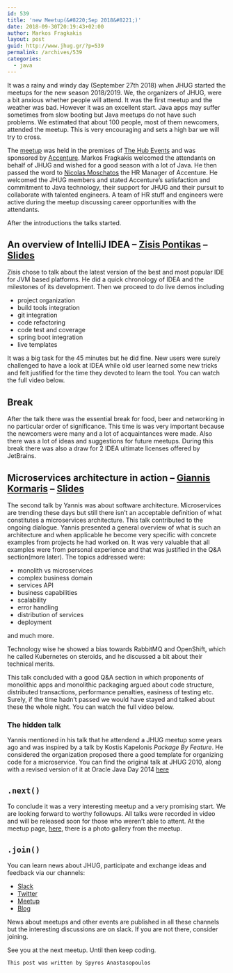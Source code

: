 ```yaml
---
id: 539
title: 'new Meetup(&#8220;Sep 2018&#8221;)'
date: 2018-09-30T20:19:43+02:00
author: Markos Fragkakis
layout: post
guid: http://www.jhug.gr/?p=539
permalink: /archives/539
categories:
  - java
---
```

It was a rainy and windy day (September 27th 2018) when JHUG started the meetups for the new season 2018/2019. We, the organizers of JHUG, were a bit anxious whether people will attend. It was the first meetup and the weather was bad. However it was an excellent start. Java apps may suffer sometimes from slow booting but Java meetups do not have such problems. We estimated that about 100 people, most of them newcomers, attended the meetup. This is very encouraging and sets a high bar we will try to cross.

The [meetup](https://www.meetup.com/Java-Hellenic-User-Group/events/254455563/) was held in the premises of [The Hub Events](http://thehubevents.gr/) and was sponsored by [Accenture](https://www.accenture.com/gr-en/home). Markos Fragkakis welcomed the attendants on behalf of JHUG and wished for a good season with a lot of Java. He then passed the word to [Nicolas Moschatos](https://www.linkedin.com/in/nicolas-moschatos-1a5592/detail/recent-activity/) the HR Manager of Accenture. He welcomed the JHUG members and stated Accenture&#8217;s satisfaction and commitment to Java technology, their support for JHUG and their pursuit to collaborate with talented engineers. A team of HR stuff and engineers were active during the meetup discussing career opportunities with the attendants.

After the introductions the talks started.

## An overview of IntelliJ IDEA &#8211; [Zisis Pontikas](https://www.linkedin.com/in/zisis-pontikas-65089019/) &#8211; [Slides](https://github.com/JHUG/JHUG-General-Resources/blob/master/presentations/2018/09-September/Jetbrains.pdf)

Zisis chose to talk about the latest version of the best and most popular IDE for JVM based platforms. He did a quick chronology of IDEA and the milestones of its development. Then we proceed to do live demos including

  * project organization
  * build tools integration
  * git integration
  * code refactoring
  * code test and coverage
  * spring boot integration
  * live templates

It was a big task for the 45 minutes but he did fine. New users were surely challenged to have a look at IDEA while old user learned some new tricks and felt justified for the time they devoted to learn the tool. You can watch the full video below.



## Break

After the talk there was the essential break for food, beer and networking in no particular order of significance. This time is was very important because the newcomers were many and a lot of acquaintances were made. Also there was a lot of ideas and suggestions for future meetups. During this break there was also a draw for 2 IDEA ultimate licenses offered by JetBrains.

## Microservices architecture in action &#8211; [Giannis Kormaris](https://www.linkedin.com/in/yanniskormaris) &#8211; [Slides](https://github.com/JHUG/JHUG-General-Resources/blob/master/presentations/2018/09-September/MicroServices%20Architecture%20In%20Action.pdf)

The second talk by Yannis was about software architecture. Microservices are trending these days but still there isn&#8217;t an acceptable definition of what constitutes a microservices architecture. This talk contributed to the ongoing dialogue. Yannis presented a general overview of what is such an architecture and when applicable he become very specific with concrete examples from projects he had worked on. It was very valuable that all examples were from personal experience and that was justified in the Q&A section(more later). The topics addressed were:

  * monolith vs microservices
  * complex business domain
  * services API
  * business capabilities
  * scalability
  * error handling
  * distribution of services
  * deployment

and much more.

Technology wise he showed a bias towards RabbitMQ and OpenShift, which he called Kubernetes on steroids, and he discussed a bit about their technical merits.

This talk concluded with a good Q&A section in which proponents of monolithic apps and monolithic packaging argued about code structure, distributed transactions, performance penalties, easiness of testing etc. Surely, if the time hadn&#8217;t passed we would have stayed and talked about these the whole night. You can watch the full video below.



### The hidden talk

Yannis mentioned in his talk that he attendend a JHUG meetup some years ago and was inspired by a talk by Kostis Kapelonis _Package By Feature_. He considered the organization proposed there a good template for organizing code for a microservice. You can find the original talk at JHUG 2010, along with a revised version of it at Oracle Java Day 2014 [here](http://codepipes.com/presentations.html)

## `.next()`

To conclude it was a very interesting meetup and a very promising start. We are looking forward to worthy followups. All talks were recorded in video and will be released soon for those who weren&#8217;t able to attent. At the meetup page, [here](https://www.meetup.com/Java-Hellenic-User-Group/events/254455563/), there is a photo gallery from the meetup.

## `.join()`

You can learn news about JHUG, participate and exchange ideas and feedback via our channels:

  * [Slack](https://jhug.slack.com/messages/G0Z4W8ZGF/)
  * [Twitter](https://twitter.com/jhug)
  * [Meetup](https://www.meetup.com/Java-Hellenic-User-Group/)
  * [Blog](http://www.jhug.gr/)

News about meetups and other events are published in all these channels but the interesting discussions are on slack. If you are not there, consider joining.

See you at the next meetup. Until then keep coding.

    This post was written by Spyros Anastasopoulos